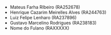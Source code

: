 * Mateus Farha RIbeiro (RA252678)
* Henrique Cazarim Meirelles Alves (RA244763)
* Luiz Felipe Lenharo  (RA237896)
* Gustavo Marcelino Rodrigues  (RA238183)
* Nome do Fulano  (RAXXXXX)
